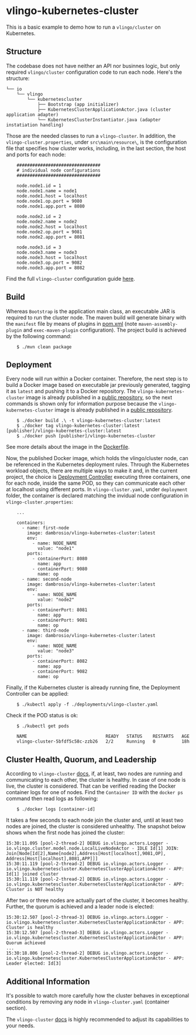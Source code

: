 # vlingo-kubernetes-cluster

This is a basic example to demo how to run a `vlingo/cluster` on Kubernetes. 

## Structure

The codebase does not have neither an API nor businnes logic, but only required `vlingo/cluster` configuration code to run each node. Here's the structure:

    └── io
        └── vlingo
            └── kubernetescluster
                ├── Bootstrap (app initializer)
                ├── KubernetesClusterApplicationActor.java (cluster application adapter)
                └── KubernetesClusterInstantiator.java (adapter instatiation handling) 
     

Those are the needed classes to run a `vlingo-cluster`. In addition, the `vlingo-cluster.properties`, under `src\main\resource\`, is the configuration file that specifies how cluster works, including, in the last section, the host and ports for each node:

```
    ################################
    # individual node configurations
    ################################

    node.node1.id = 1
    node.node1.name = node1
    node.node1.host = localhost
    node.node1.op.port = 9080
    node.node1.app.port = 8080

    node.node2.id = 2
    node.node2.name = node2
    node.node2.host = localhost
    node.node2.op.port = 9081
    node.node2.app.port = 8081

    node.node3.id = 3
    node.node3.name = node3
    node.node3.host = localhost
    node.node3.op.port = 9082
    node.node3.app.port = 8082

```

Find the full `vlingo-cluster` configuration guide [here](https://docs.vlingo.io/vlingo-cluster#using-the-vlingo-cluster).

## Build

Whereas `Bootstrap` is the application main class, an executable JAR is required to run the cluster node. The maven build will generate binary with the `manifest` file by means of plugins in [pom.xml](https://github.com/vlingo/vlingo-examples/blob/master/vlingo-kubernetes-cluster/pom.xml) (note `maven-assembly-plugin` and `exec-maven-plugin` configuration). The project build is achieved by the following command: 

```
    $ ./mvn clean package
```

## Deployment

Every node will run within a Docker container. Therefore, the next step is to build a Docker image based on executable jar previously generated, tagging it as `latest` and pushing it to a Docker repository. The `vlingo-kubernetes-cluster` image is already published in a [public repository](https://hub.docker.com/repository/docker/dambrosio/vlingo-kubernetes-cluster), so the next commands is shown only for information purpose because the `vlingo-kubernetes-cluster` image is already published in a [public repository](https://hub.docker.com/repository/docker/dambrosio/vlingo-kubernetes-cluster). 

```
    $ ./docker build .\ -t vlingo-kubernetes-cluster:latest
    $ ./docker tag vlingo-kubernetes-cluster:latest [publisher]/vlingo-kubernetes-cluster:latest
    $ ./docker push [publisher]/vlingo-kubernetes-cluster
```

See more details about the image in the [Dockerfile](https://github.com/vlingo/vlingo-examples/blob/master/vlingo-kubernetes-cluster/Dockerfile).   

Now, the published Docker image, which holds the vlingo/cluster node, can be referenced in the Kubernetes deployment rules. Through the Kubernetes workload objects, there are multiple ways to make it and, in the current project, the choice is [Deployment Controller](https://kubernetes.io/docs/concepts/workloads/controllers/deployment/) executing three containers, one for each node, inside the same POD, so they can communicate each other at localhost using different ports. In `vlingo-cluster.yaml`, under `deployment` folder, the container is declared matching the invidual node configuration in `vlingo-cluster.properties`:

```
    ...
    
    containers:
      - name: first-node
        image: dambrosio/vlingo-kubernetes-cluster:latest
        env:
          - name: NODE_NAME
            value: "node1"
        ports:
          - containerPort: 8080
            name: app
          - containerPort: 9080
            name: op
      - name: second-node
        image: dambrosio/vlingo-kubernetes-cluster:latest
        env:
          - name: NODE_NAME
            value: "node2"
        ports:
          - containerPort: 8081
            name: app
          - containerPort: 9081
            name: op
      - name: third-node
        image: dambrosio/vlingo-kubernetes-cluster:latest
        env:
          - name: NODE_NAME
            value: "node3"
        ports:
          - containerPort: 8082
            name: app
          - containerPort: 9082
            name: op
```

Finally, if the Kubernetes cluster is already running fine, the Deployment Controller can be applied:

```
    $ ./kubectl apply -f ./deployments/vlingo-cluster.yaml
```

Check if the POD status is ok:

```
    $ ./kubectl get pods

    NAME                              READY   STATUS    RESTARTS   AGE
    vlingo-cluster-5bfdf5c58c-zzb26   2/2     Running   0          18h    
```

## Cluster Health, Quorum, and Leadership

According to `vlingo-cluster` [docs](https://docs.vlingo.io/vlingo-cluster#resiliency-and-scale), if, at least, two nodes are running and communicating to each other, the cluster is healthy. In case of one node is live, the cluster is considered. That can be verified reading the Docker container logs for one of nodes. Find the `Container ID` with the `docker ps` command then read logs as following: 

```
    $ ./docker logs [container-id]
```    

It takes a few seconds to each node join the cluster and, until at least two nodes are joined, the cluster is considered unhealthy. The snapshot below shows when the first node has joined the cluster:

```
15:30:11.095 [pool-2-thread-2] DEBUG io.vlingo.actors.Logger - io.vlingo.cluster.model.node.LocalLiveNodeActor - IDLE Id[1] JOIN: Join[Node[Id[2],Name[node2],Address[Host[localhost],9081,OP], Address[Host[localhost],8081,APP]]]
15:30:11.119 [pool-2-thread-2] DEBUG io.vlingo.actors.Logger - io.vlingo.kubernetescluster.KubernetesClusterApplicationActor - APP: Id[1] joined cluster
15:30:11.119 [pool-2-thread-2] DEBUG io.vlingo.actors.Logger - io.vlingo.kubernetescluster.KubernetesClusterApplicationActor - APP: Cluster is NOT healthy
```

After two or three nodes are actually part of the cluster, it becomes healthy. Further, the quorum is achieved and a leader node is elected:

```
15:30:12.507 [pool-2-thread-3] DEBUG io.vlingo.actors.Logger - io.vlingo.kubernetescluster.KubernetesClusterApplicationActor - APP: Cluster is healthy
15:30:12.507 [pool-2-thread-3] DEBUG io.vlingo.actors.Logger - io.vlingo.kubernetescluster.KubernetesClusterApplicationActor - APP: Quorum achieved
...
15:30:18.806 [pool-2-thread-2] DEBUG io.vlingo.actors.Logger - io.vlingo.kubernetescluster.KubernetesClusterApplicationActor - APP: Leader elected: Id[3]
```

## Additional Information

It's possible to watch more carefully how the cluster behaves in exceptional conditions by removing any node in `vlingo-cluster.yaml` (container section).  

The `vlingo-cluster` [docs](https://docs.vlingo.io/vlingo-cluster) is highly recommended to adjust its capabilities to your needs.
